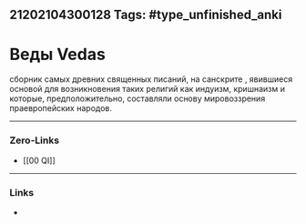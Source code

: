 21202104300128
Tags: #type_unfinished_anki
---
# Веды Vedas

сборник самых древних священных писаний, на санскрите , явившиеся основой для возникновения таких религий как индуизм, кришнаизм и которые, предположительно, составляли основу мировоззрения праевропейских народов.

---
### Zero-Links
- [[00 QI]]
---
### Links
-